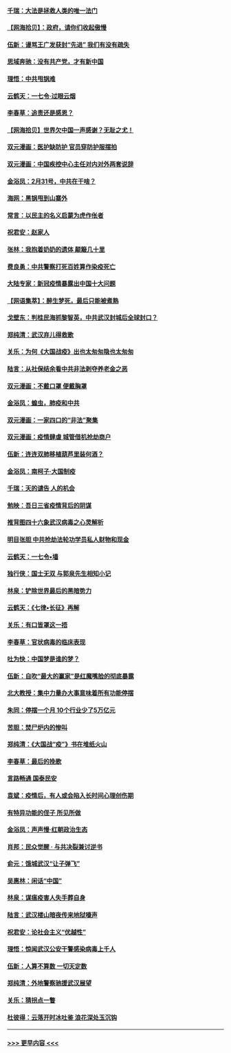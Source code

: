 #### [千瑞：大法是拯救人类的唯一法门](../pages/nsc993/n11927637.md?t=03100332) 
#### [【网海拾贝】：政府，请你们收起傲慢](../pages/nsc993/n11926932.md?t=03100332) 
#### [伍新：谩骂王广发获封“先进” 我们有没有疏失](../pages/nsc993/n11926101.md?t=03100332) 
#### [思域奔驰：没有共产党，才有新中国](../pages/nsc993/n11926058.md?t=03100332) 
#### [理悟：中共甩锅难](../pages/nsc993/n11925355.md?t=03100332) 
#### [云鹤天：一七令·过眼云烟](../pages/nsc993/n11925284.md?t=03100332) 
#### [李春草：追责还是感恩？](../pages/nsc993/n11925274.md?t=03100332) 
#### [【网海拾贝】世界欠中国一声感谢？无耻之尤！](../pages/nsc993/n11925239.md?t=03100332) 
#### [双元漫画：医护缺防护 官员穿防护服摆拍](../pages/nsc993/n11923899.md?t=03100332) 
#### [双元漫画：中国疾控中心主任对内对外两套说辞](../pages/nsc993/n11921994.md?t=03100332) 
#### [金浴凤：2月31号，中共在干啥？](../pages/nsc993/n11922706.md?t=03100332) 
#### [海网：黑锅甩到山寨外](../pages/nsc993/n11922688.md?t=03100332) 
#### [常言：以民主的名义启蒙为虎作伥者](../pages/nsc993/n11922217.md?t=03100332) 
#### [祝君安：赵家人](../pages/nsc993/n11922209.md?t=03100332) 
#### [张林：我抱着奶奶的遗体 颠簸几十里](../pages/nsc993/n11920945.md?t=03100332) 
#### [费良勇：中共警察打死百姓算作染疫死亡](../pages/nsc993/n11919264.md?t=03100332) 
#### [大陆专家：新冠疫情暴露出中国十大问题](../pages/nsc993/n11919187.md?t=03100332) 
#### [【网语集萃】：醉生梦死，最后只能被煮熟](../pages/nsc993/n11918994.md?t=03100332) 
#### [戈壁东：判桂民海抓黎智英，中共武汉封城后全球封口？](../pages/nsc993/n11917982.md?t=03100332) 
#### [郑纯清：武汉弃儿得救歌](../pages/nsc993/n11917881.md?t=03100332) 
#### [关乐：为何《大国战疫》出也太匆匆隐也太匆匆](../pages/nsc993/n11917792.md?t=03100332) 
#### [陆言：从社保结余看中共非法剥夺养老金之恶](../pages/nsc993/n11917084.md?t=03100332) 
#### [双元漫画：不戴口罩 便戴胸罩](../pages/nsc993/n11916447.md?t=03100332) 
#### [金浴凤：蝗虫，肺疫和中共](../pages/nsc993/n11916904.md?t=03100332) 
#### [双元漫画：一家四口的“非法”聚集](../pages/nsc993/n11916378.md?t=03100332) 
#### [双元漫画：疫情肆虐 城管借机抢劫商户](../pages/nsc993/n11916310.md?t=03100332) 
#### [伍新：连连双肺移植葫芦里装何酒？](../pages/nsc993/n11913667.md?t=03100332) 
#### [金浴凤：南柯子·大国制疫](../pages/nsc993/n11913657.md?t=03100332) 
#### [千瑞：天的谴告  人的机会](../pages/nsc993/n11913309.md?t=03100332) 
#### [勉映：吾日三省疫情背后的阴谋](../pages/nsc993/n11913079.md?t=03100332) 
#### [推背图四十六象武汉病毒之心灵解析](../pages/nsc993/n11911761.md?t=03100332) 
#### [明目张胆 中共抢劫法轮功学员私人财物和现金](../pages/nsc993/n11910262.md?t=03100332) 
#### [云鹤天：一七令▪墙](../pages/nsc993/n11910627.md?t=03100332) 
#### [独行侠：国士无双 与郭泉先生相知小记](../pages/nsc993/n11910613.md?t=03100332) 
#### [林泉：铲除世界最后的黑暗势力](../pages/nsc993/n11909320.md?t=03100332) 
#### [云鹤天：《七律▪长征》再解](../pages/nsc993/n11909327.md?t=03100332) 
#### [关乐：有口皆罩这一捂](../pages/nsc993/n11908393.md?t=03100332) 
#### [李春草：官状病毒的临床表现](../pages/nsc993/n11908339.md?t=03100332) 
#### [吐为快：中国梦是谁的梦？](../pages/nsc993/n11906564.md?t=03100332) 
#### [伍新：自吹“最大的赢家”是红魔嘴脸的彻底暴露](../pages/nsc993/n11906407.md?t=03100332) 
#### [北大教授：集中力量办大事意味着所有功能停摆](../pages/nsc993/n11904800.md?t=03100332) 
#### [朱同：停摆一个月 10个行业少了5万亿元](../pages/nsc993/n11904498.md?t=03100332) 
#### [苦胆：焚尸炉内的惨叫](../pages/nsc993/n11904479.md?t=03100332) 
#### [郑纯清：《大国战“疫”》书在堆纸火山](../pages/nsc993/n11904450.md?t=03100332) 
#### [李春草：最后的挽歌](../pages/nsc993/n11904441.md?t=03100332) 
#### [言路畅通 国泰民安](../pages/nsc993/n11904222.md?t=03100332) 
#### [袁斌：疫情后，有人或会陷入长时间心理创伤期](../pages/nsc993/n11901514.md?t=03100332) 
#### [有特异功能的侄子 所见所做](../pages/nsc993/n11901154.md?t=03100332) 
#### [金浴凤：声声慢‧红朝政治生态](../pages/nsc993/n11899553.md?t=03100332) 
#### [肖邦：民众觉醒 · 与共决裂兼讨逆书](../pages/nsc993/n11898435.md?t=03100332) 
#### [俞元：饿城武汉“让子弹飞”](../pages/nsc993/n11898344.md?t=03100332) 
#### [吴惠林：闲话“中国”](../pages/nsc993/n11898182.md?t=03100332) 
#### [林泉：谋瘟疫害人失手葬自身](../pages/nsc993/n11897892.md?t=03100332) 
#### [陆言：武汉楼山暗夜传来地狱嚎声](../pages/nsc993/n11897033.md?t=03100332) 
#### [祝君安：论社会主义“优越性”](../pages/nsc993/n11897005.md?t=03100332) 
#### [理悟：惊闻武汉公安干警感染病毒上千人](../pages/nsc993/n11896947.md?t=03100332) 
#### [伍新：人算不算数 一切天定数](../pages/nsc993/n11893372.md?t=03100332) 
#### [郑纯清：外地警察驰援武汉展望](../pages/nsc993/n11893115.md?t=03100332) 
#### [关乐：猜拐点一瞥](../pages/nsc993/n11893020.md?t=03100332) 
#### [杜彼得：云落开时冰吐鉴 浪花深处玉沉钩](../pages/nsc993/n11892107.md?t=03100332) 

----
#### [ >>> 更早内容 <<< ](../indexes/nsc993-earlier.md)
